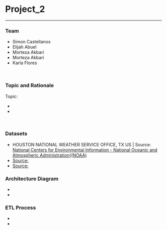 <h1> Project_2 </h1>
<hr>
<h3>Team</h3>
<ul>
  <li>Simon Castellanos</li>
  <li>Elijah Abuel</li>
  <li>Morteza Akbari</li>
  <li>Morteza Akbari</li>
  <li>Karla Flores</li>
</ul>
<br>
<h3>Topic and Rationale</h3>
Topic:
<ul>
  <li></li>
  <li></li>
</ul>
<br>
<h3>Datasets</h3>
<ul>
  <li>HOUSTON NATIONAL WEATHER SERVICE OFFICE, TX US | Source:<a href="https://www.ncdc.noaa.gov/cdo-web/datasets/GHCND/stations/GHCND:USC00414333/detail"> National Centers for Environmental Information - National Oceanic and Atmospheric Administration((NOAA)</a>
  </li>
  <li><a href="#">Source:</a></li>
  <li><a href="#">Source:</a></li>
</ul>
<h3>Architecture Diagram</h3>
<ul>
  <li></li>
  <li></li>
</ul>
<h3>ETL Process</h3>
<ul>
  <li></li>
  <li></li>
</ul>
